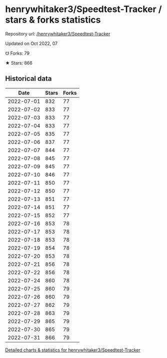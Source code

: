 # henrywhitaker3/Speedtest-Tracker / stars & forks statistics

Repository url: [/henrywhitaker3/Speedtest-Tracker](https://github.com/henrywhitaker3/Speedtest-Tracker)

Updated on Oct 2022, 07

☋ Forks: 79

★ Stars: 866

## Historical data
| Date | Stars | Forks |
|------|-------|-------|
| 2022-07-01 | 832 | 77 | 
| 2022-07-02 | 833 | 77 | 
| 2022-07-03 | 833 | 77 | 
| 2022-07-04 | 833 | 77 | 
| 2022-07-05 | 835 | 77 | 
| 2022-07-06 | 837 | 77 | 
| 2022-07-07 | 844 | 77 | 
| 2022-07-08 | 845 | 77 | 
| 2022-07-09 | 845 | 77 | 
| 2022-07-10 | 846 | 77 | 
| 2022-07-11 | 850 | 77 | 
| 2022-07-12 | 850 | 77 | 
| 2022-07-13 | 851 | 77 | 
| 2022-07-14 | 851 | 77 | 
| 2022-07-15 | 852 | 77 | 
| 2022-07-16 | 853 | 78 | 
| 2022-07-17 | 853 | 78 | 
| 2022-07-18 | 853 | 78 | 
| 2022-07-19 | 854 | 78 | 
| 2022-07-20 | 853 | 78 | 
| 2022-07-21 | 856 | 78 | 
| 2022-07-22 | 856 | 78 | 
| 2022-07-24 | 860 | 78 | 
| 2022-07-25 | 860 | 79 | 
| 2022-07-26 | 860 | 79 | 
| 2022-07-27 | 862 | 79 | 
| 2022-07-28 | 863 | 79 | 
| 2022-07-29 | 865 | 79 | 
| 2022-07-30 | 865 | 79 | 
| 2022-07-31 | 866 | 79 | 


[Detailed charts & statistics for henrywhitaker3/Speedtest-Tracker](https://reviewgithub.com/rep/henrywhitaker3/Speedtest-Tracker)
